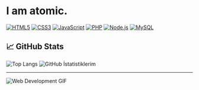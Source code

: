 # I am atomic. 

[![HTML5](https://img.shields.io/badge/-HTML5-FF6347?logo=html5&logoColor=white&style=for-the-badge)](https://developer.mozilla.org/en-US/docs/Web/HTML)
[![CSS3](https://img.shields.io/badge/-CSS3-2965F1?logo=css3&logoColor=white&style=for-the-badge)](https://developer.mozilla.org/en-US/docs/Web/CSS)
[![JavaScript](https://img.shields.io/badge/-JavaScript-F7DF1E?logo=javascript&logoColor=white&style=for-the-badge)](https://developer.mozilla.org/en-US/docs/Web/JavaScript)
[![PHP](https://img.shields.io/badge/-PHP-777BB4?logo=php&logoColor=white&style=for-the-badge)](https://www.php.net/)
[![Node.js](https://img.shields.io/badge/-Node.js-339933?logo=node.js&logoColor=white&style=for-the-badge)](https://nodejs.org/)
[![MySQL](https://img.shields.io/badge/-MySQL-4479A1?logo=mysql&logoColor=white&style=for-the-badge)](https://www.mysql.com/)


## 📈 GitHub Stats

![Top Langs](https://github-readme-stats.vercel.app/api/top-langs/?username=github-NoerDev&layout=compact&theme=dark&card_width=320)
![GitHub İstatistiklerim](https://github-readme-stats.vercel.app/api?username=github-NoerDev&show_icons=true&theme=dark)


---

![Web Development GIF](https://i.pinimg.com/originals/8d/65/4a/8d654a13763bdec3d37ab4180c8b66e6.gif)

